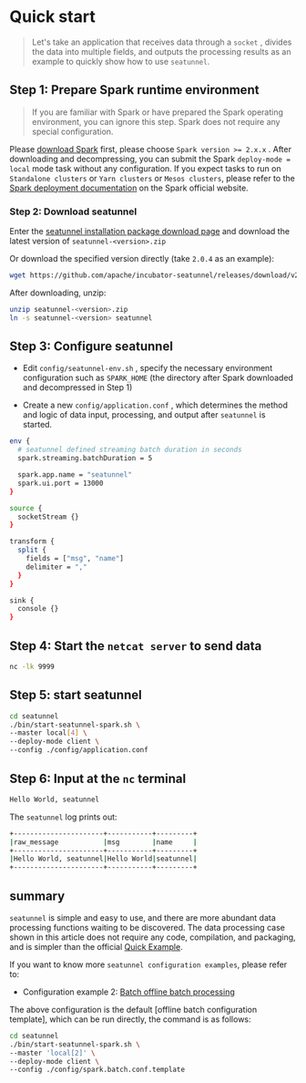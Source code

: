 # Quick start

> Let's take an application that receives data through a `socket` , divides the data into multiple fields, and outputs the processing results as an example to quickly show how to use `seatunnel`.

## Step 1: Prepare Spark runtime environment

> If you are familiar with Spark or have prepared the Spark operating environment, you can ignore this step. Spark does not require any special configuration.

Please [download Spark](https://spark.apache.org/downloads.html) first, please choose `Spark version >= 2.x.x` . After downloading and decompressing, you can submit the Spark `deploy-mode = local` mode task without any configuration. If you expect tasks to run on `Standalone clusters` or `Yarn clusters` or `Mesos clusters`, please refer to the [Spark deployment documentation](https://spark.apache.org/docs/latest/cluster-overview.html) on the Spark official website.

### Step 2: Download seatunnel

Enter the [seatunnel installation package download page](https://github.com/apache/incubator-seatunnel/releases) and download the latest version of `seatunnel-<version>.zip`

Or download the specified version directly (take `2.0.4` as an example):

```bash
wget https://github.com/apache/incubator-seatunnel/releases/download/v2.0.4/waterdrop-dist-2.0.4-2.11.8-release.zip -O seatunnel-2.0.4.zip
```

After downloading, unzip:

```bash
unzip seatunnel-<version>.zip
ln -s seatunnel-<version> seatunnel
```

## Step 3: Configure seatunnel

- Edit `config/seatunnel-env.sh` , specify the necessary environment configuration such as `SPARK_HOME` (the directory after Spark downloaded and decompressed in Step 1)

- Create a new `config/application.conf` , which determines the method and logic of data input, processing, and output after `seatunnel` is started.

```bash
env {
  # seatunnel defined streaming batch duration in seconds
  spark.streaming.batchDuration = 5

  spark.app.name = "seatunnel"
  spark.ui.port = 13000
}

source {
  socketStream {}
}

transform {
  split {
    fields = ["msg", "name"]
    delimiter = ","
  }
}

sink {
  console {}
}
```

## Step 4: Start the `netcat server` to send data

```bash
nc -lk 9999
```

## Step 5: start seatunnel

```bash
cd seatunnel
./bin/start-seatunnel-spark.sh \
--master local[4] \
--deploy-mode client \
--config ./config/application.conf
```

## Step 6: Input at the `nc` terminal

```bash
Hello World, seatunnel
```

The `seatunnel` log prints out:

```bash
+----------------------+-----------+---------+
|raw_message           |msg        |name     |
+----------------------+-----------+---------+
|Hello World, seatunnel|Hello World|seatunnel|
+----------------------+-----------+---------+
```

## summary

`seatunnel` is simple and easy to use, and there are more abundant data processing functions waiting to be discovered. The data processing case shown in this article does not require any code, compilation, and packaging, and is simpler than the official [Quick Example](https://spark.apache.org/docs/latest/streaming-programming-guide.html#a-quick-example).

If you want to know more `seatunnel configuration examples`, please refer to:

- Configuration example 2: [Batch offline batch processing](https://github.com/apache/incubator-seatunnel/blob/dev/config/spark.batch.conf.template)

The above configuration is the default [offline batch configuration template], which can be run directly, the command is as follows:

```bash
cd seatunnel
./bin/start-seatunnel-spark.sh \
--master 'local[2]' \
--deploy-mode client \
--config ./config/spark.batch.conf.template
```
